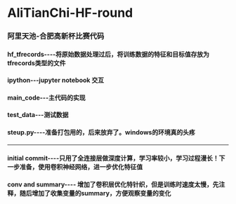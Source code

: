 # AliTianChi-HF-round
### 阿里天池-合肥高新杯比赛代码
#### hf_tfrecords----将原始数据处理过后，将训练数据的特征和目标值存放为tfrecords类型的文件
#### ipython---jupyter notebook 交互
#### main_code---主代码的实现
#### test_data---测试数据
#### steup.py----准备打包用的，后来放弃了。windows的环境真的头疼
-----
#### initial commit----只用了全连接层做深度计算，学习率较小，学习过程漫长！下一步准备，使用卷积神经网络，进一步优化特征值
#### conv and summary---- 增加了卷积层优化特针织，但是训练时速度太慢，先注释，随后增加了收集变量的summary，方便观察变量的变化
